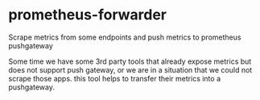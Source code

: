 # prometheus-forwarder
Scrape metrics from some endpoints and push metrics to prometheus pushgateway



Some time we have some 3rd party tools that already expose metrics but does not support push gateway, or we are in a situation that we could not scrape those apps. this tool helps to transfer their metrics into a pushgateway.
